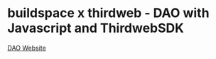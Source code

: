 # buildspace x thirdweb - DAO with Javascript and ThirdwebSDK

[DAO Website](https://ae-dao.netlify.app/)
